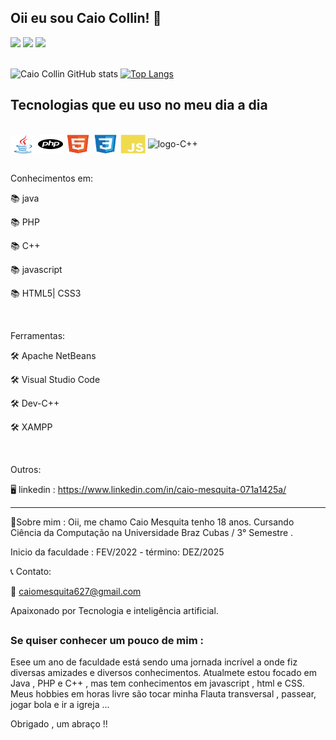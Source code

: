## Oii eu sou Caio Collin! 👻

 <div> 
  <a href="https://www.instagram.com/caio.collin/" target="_blank"><img src="https://img.shields.io/badge/-Instagram-%23E4405F?style=for-the-badge&logo=instagram&logoColor=white" target="_blank"></a>
  <a href = "caiomequita627@gmail.com"><img src="https://img.shields.io/badge/-Gmail-%23333?style=for-the-badge&logo=gmail&logoColor=white" target="_blank"></a>
  <a href="https://www.linkedin.com/in/caio-mesquita-071a1425a/" target="_blank"><img src="https://img.shields.io/badge/-LinkedIn-%230077B5?style=for-the-badge&logo=linkedin&logoColor=white" target="_blank"></a> 
</div><br/>

![Caio Collin GitHub stats](https://github-readme-stats.vercel.app/api?username=CaioCollin&show_icons=true&theme=dracula)
[![Top Langs](https://github-readme-stats.vercel.app/api/top-langs/?username=CaioCollin&show_icons=true&theme=dracula)](https://github.com/anuraghazra/github-readme-stats)
 
 
## Tecnologias que eu uso no meu dia a dia

<div style="display: inline_block"><br>
  <img align="center" alt="logo-java" height="30" width="40" src="https://raw.githubusercontent.com/devicons/devicon/master/icons/java/java-original.svg">
  <img align="center" alt="logo-php" height="30" width="40" src="https://raw.githubusercontent.com/devicons/devicon/master/icons/php/php-plain.svg">
  <img align="center" alt="logo-HTML" height="30" width="40" src="https://raw.githubusercontent.com/devicons/devicon/master/icons/html5/html5-original.svg">
  <img align="center" alt="logo-CSS" height="30" width="40" src="https://raw.githubusercontent.com/devicons/devicon/master/icons/css3/css3-original.svg">
  <img align="center" alt="logo-Js" height="30" width="40" src="https://raw.githubusercontent.com/devicons/devicon/master/icons/javascript/javascript-plain.svg">
  <img align="center" alt="logo-C++" height="30" width="60" src="https://img.shields.io/badge/C%2B%2B-00599C?style=for-the-badge&logo=c%2B%2B&logoColor=white">
</div><br/>



  Conhecimentos em:
  
 📚 java 
 
 📚 PHP
 
 📚 C++
 
 📚 javascript
 
 📚 HTML5| CSS3 
 
  </br>
  
  Ferramentas:
  
 🛠️ Apache NetBeans
 
 🛠️ Visual Studio Code
 
 🛠️ Dev-C++
 
 🛠️ XAMPP
 
 </br>
 
 Outros: 
 
 🖥️ linkedin : https://www.linkedin.com/in/caio-mesquita-071a1425a/
 
____________________________________________________________


👤Sobre mim :
Oii, me chamo Caio Mesquita tenho 18 anos.
Cursando Ciência da Computação na Universidade Braz Cubas  / 3° Semestre .

Inicio da faculdade : FEV/2022    -     término: DEZ/2025


📞 Contato:

📧 caiomesquita627@gmail.com
  
  
  Apaixonado por Tecnologia e inteligência artificial.
  ##
  
  ### Se quiser conhecer um pouco de mim :
  Esee um ano de faculdade está sendo uma jornada incrível a onde fiz diversas amizades e diversos conhecimentos.
  Atualmete estou focado em Java , PHP  e C++ , mas tem conhecimentos em  javascript , html e CSS.
  Meus hobbies em horas livre são tocar minha Flauta transversal , passear, jogar bola  e  ir a igreja ... <br/>
  
  Obrigado , um abraço !!
  
  
  
  
 
 

